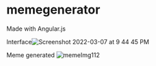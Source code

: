 # memegenerator

Made with Angular.js

Interface![Screenshot 2022-03-07 at 9 44 45 PM](https://user-images.githubusercontent.com/92500255/157089444-38adc7fd-f429-42b3-ae2d-4f572392aba8.png)

Meme generated
![memeImg112](https://user-images.githubusercontent.com/92500255/157089746-6ebcdc6f-7a66-45b8-b107-0b4dfb060e77.png)

